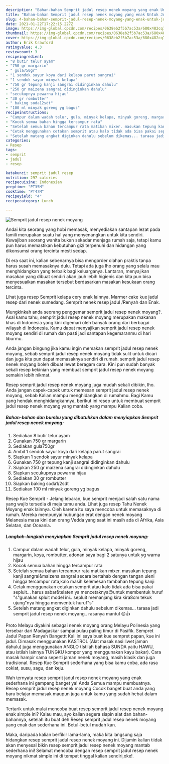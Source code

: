 ```yaml
---
description: "Bahan-bahan Semprit jadul resep nenek moyang yang enak Untuk Jualan"
title: "Bahan-bahan Semprit jadul resep nenek moyang yang enak Untuk Jualan"
slug: 4-bahan-bahan-semprit-jadul-resep-nenek-moyang-yang-enak-untuk-jualan
date: 2021-01-22T17:22:15.227Z
image: https://img-global.cpcdn.com/recipes/0638eb2f5b7ac53a/680x482cq70/semprit-jadul-resep-nenek-moyang-foto-resep-utama.jpg
thumbnail: https://img-global.cpcdn.com/recipes/0638eb2f5b7ac53a/680x482cq70/semprit-jadul-resep-nenek-moyang-foto-resep-utama.jpg
cover: https://img-global.cpcdn.com/recipes/0638eb2f5b7ac53a/680x482cq70/semprit-jadul-resep-nenek-moyang-foto-resep-utama.jpg
author: Erik Crawford
ratingvalue: 4.3
reviewcount: 3
recipeingredient:
- "8 butir telur ayam"
- "750 gr margarin"
- " gula750gr"
- "1 sendok sayur koya dari kelapa parut sangrai"
- "1 sendok sayur minyak kelapa"
- "750 gr tepung kanji sangrai didinginkan dahulu"
- "250 gr maizena sangrai didinginkan dahulu"
- "secukupnya pewarna hijau"
- "30 gr rombutter"
- " baking soda12sdt"
- "100 ml minyak goreng yg bagus"
recipeinstructions:
- "Campur dalam wadah telur, gula, minyak kelapa, minyak goreng, margarin, koya, rombutter, adonan saya bagi 2 satunya untuk yg warna hijau"
- "Kocok semua bahan hingga tercampur rata"
- "Setelah semua bahan tercampur rata matikan mixer. masukan tepung kanji sangrai&amp;maizena sangrai secara bertahab dengan tangan uleni hingga tercampur rata,kalo masih kelemesan tambahan tepung kanji"
- "Cetak menggunakan cetakan semprit atau kalo tidak ada bisa pakai sepluit... harus sabar&amp;telaten ya mencetaknya😊untuk membentuk huruf &#34;s&#34;gunakan spluit model ini.. sepluit memanjang kira kira8cm tekuk ujung&#34;nya hingga memventuk huruf&#34;s&#34;"
- "Setelah matang angkat diginkan dahulu sebelum dikemas... taraaa jadi semprit jadul resep nenek moyang.. rasanya mantul 😍👍"
categories:
- Resep
tags:
- semprit
- jadul
- resep

katakunci: semprit jadul resep 
nutrition: 297 calories
recipecuisine: Indonesian
preptime: "PT35M"
cooktime: "PT47M"
recipeyield: "4"
recipecategory: Lunch

---
```



![Semprit jadul resep nenek moyang](https://img-global.cpcdn.com/recipes/0638eb2f5b7ac53a/680x482cq70/semprit-jadul-resep-nenek-moyang-foto-resep-utama.jpg)

Andai kita seorang yang hobi memasak, menyediakan santapan lezat pada famili merupakan suatu hal yang menyenangkan untuk kita sendiri. Kewajiban seorang  wanita bukan sekadar menjaga rumah saja, tetapi kamu pun harus memastikan kebutuhan gizi terpenuhi dan hidangan yang dikonsumsi orang tercinta mesti sedap.

Di era  saat ini, kalian sebenarnya bisa mengorder olahan praktis tanpa harus susah memasaknya dulu. Tetapi ada juga lho orang yang selalu mau menghidangkan yang terbaik bagi keluarganya. Lantaran, menyajikan masakan yang dibuat sendiri akan jauh lebih higienis dan kita pun bisa menyesuaikan masakan tersebut berdasarkan masakan kesukaan orang tercinta. 

Lihat juga resep Semprit kelapa cery enak lainnya. Marmer cake kue jadul resep dari nenek sumedang. Semprit nenek resep jadul /Renyah dan Enak.

Mungkinkah anda seorang penggemar semprit jadul resep nenek moyang?. Asal kamu tahu, semprit jadul resep nenek moyang merupakan makanan khas di Indonesia yang kini digemari oleh banyak orang dari berbagai wilayah di Indonesia. Kamu dapat menyajikan semprit jadul resep nenek moyang sendiri di rumah dan pasti jadi santapan kegemaranmu di hari liburmu.

Anda jangan bingung jika kamu ingin memakan semprit jadul resep nenek moyang, sebab semprit jadul resep nenek moyang tidak sulit untuk dicari dan juga kita pun dapat memasaknya sendiri di rumah. semprit jadul resep nenek moyang boleh dibuat lewat beragam cara. Kini pun sudah banyak sekali resep kekinian yang membuat semprit jadul resep nenek moyang semakin lebih nikmat.

Resep semprit jadul resep nenek moyang juga mudah sekali dibikin, lho. Anda jangan capek-capek untuk memesan semprit jadul resep nenek moyang, sebab Kalian mampu menghidangkan di rumahmu. Bagi Kamu yang hendak menghidangkannya, berikut ini resep untuk membuat semprit jadul resep nenek moyang yang mantab yang mampu Kalian coba.

<!--inarticleads1-->

##### Bahan-bahan dan bumbu yang dibutuhkan dalam menyiapkan Semprit jadul resep nenek moyang:

1. Sediakan 8 butir telur ayam
1. Gunakan 750 gr margarin
1. Sediakan  gula750gr
1. Ambil 1 sendok sayur koya dari kelapa parut sangrai
1. Siapkan 1 sendok sayur minyak kelapa
1. Gunakan 750 gr tepung kanji sangrai didinginkan dahulu
1. Siapkan 250 gr maizena sangrai didinginkan dahulu
1. Siapkan secukupnya pewarna hijau
1. Sediakan 30 gr rombutter
1. Siapkan  baking soda1/2sdt
1. Sediakan 100 ml minyak goreng yg bagus


Resep Kue Semprit - Jelang lebaran, kue semprit menjadi salah satu nama yang wajib tersedia di meja tamu anda. Lihat juga resep Tahu Nenek Moyang enak lainnya. Oleh karena itu saya mencoba untuk memasaknya di rumah. Mereka mempunyai hubungan erat dengan nenek moyang Melanesia masa kini dan orang Vedda yang saat ini masih ada di Afrika, Asia Selatan, dan Oceania. 

<!--inarticleads2-->

##### Langkah-langkah menyiapkan Semprit jadul resep nenek moyang:

1. Campur dalam wadah telur, gula, minyak kelapa, minyak goreng, margarin, koya, rombutter, adonan saya bagi 2 satunya untuk yg warna hijau
1. Kocok semua bahan hingga tercampur rata
1. Setelah semua bahan tercampur rata matikan mixer. masukan tepung kanji sangrai&amp;maizena sangrai secara bertahab dengan tangan uleni hingga tercampur rata,kalo masih kelemesan tambahan tepung kanji
1. Cetak menggunakan cetakan semprit atau kalo tidak ada bisa pakai sepluit... harus sabar&amp;telaten ya mencetaknya😊untuk membentuk huruf &#34;s&#34;gunakan spluit model ini.. sepluit memanjang kira kira8cm tekuk ujung&#34;nya hingga memventuk huruf&#34;s&#34;
1. Setelah matang angkat diginkan dahulu sebelum dikemas... taraaa jadi semprit jadul resep nenek moyang.. rasanya mantul 😍👍


Proto Melayu diyakini sebagai nenek moyang orang Melayu Polinesia yang tersebar dari Madagaskar sampai pulau paling timur di Pasifik. Sempret Jadul Papan Renyah Bangettt Kali ini saya buat kue sempret papan, kue ini jadul. Dimasak menggunakan KASTROL (Alat masak nasi liwet jaman dahulu) juga menggunakan ANGLO (Istilah bahasa SUNDA yaitu HAWU, atau istilah lainnya TUNGKU kompor yang menggunakan kayu bakar). Cara masak hampir sama seperti jaman nenek moyang, masih klasik dan juga tradisional. Resep Kue Semprit sederhana yang bisa kamu coba, ada rasa coklat, susu, sagu, dan keju. 

Wah ternyata resep semprit jadul resep nenek moyang yang enak sederhana ini gampang banget ya! Anda Semua mampu membuatnya. Resep semprit jadul resep nenek moyang Cocok banget buat anda yang baru belajar memasak maupun juga untuk kamu yang sudah hebat dalam memasak.

Tertarik untuk mulai mencoba buat resep semprit jadul resep nenek moyang enak simple ini? Kalau mau, ayo kalian segera siapin alat dan bahan-bahannya, setelah itu buat deh Resep semprit jadul resep nenek moyang yang enak dan sederhana ini. Betul-betul mudah kan. 

Maka, daripada kalian berfikir lama-lama, maka kita langsung saja hidangkan resep semprit jadul resep nenek moyang ini. Dijamin kalian tiidak akan menyesal bikin resep semprit jadul resep nenek moyang mantab sederhana ini! Selamat mencoba dengan resep semprit jadul resep nenek moyang nikmat simple ini di tempat tinggal kalian sendiri,oke!.

